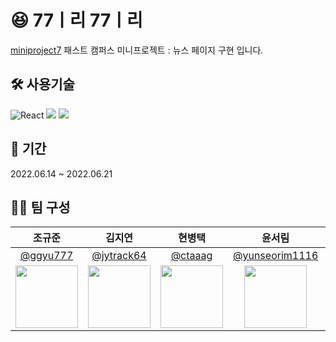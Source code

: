 # 😆 77ㅣ리 77ㅣ리

[miniproject7](https://github.com/ggyu777/miniproject_7) 패스트 캠퍼스 미니프로젝트 : 뉴스 페이지 구현 입니다.


## 🛠 사용기술

![React](https://img.shields.io/badge/react-%2320232a.svg?style=for-the-badge&logo=react&logoColor=%2361DAFB) <img src="https://img.shields.io/badge/Typescript-3178C6?style=for-the-badge&logo=Typescript&logoColor=white"/> <img src="https://img.shields.io/badge/redux-%23593d88.svg?style=for-the-badge&logo=redux&logoColor=white">

## 📅 기간

2022.06.14 ~ 2022.06.21

## 🤼‍♀️ 팀 구성

|                                  조규준                                  |                                 김지연                                 |                                  현병택                                  |                                윤서림                                |                                김윤성                                |
| :----------------------------------------------------------------------: | :--------------------------------------------------------------------: | :----------------------------------------------------------------------: | :------------------------------------------------------------------: | :------------------------------------------------------------------: |
|               [@ggyu777](https://github.com/ggyu777)               |                [@jytrack64](https://github.com/jytrack64)                |               [@ctaaag](https://github.com/ctaaag)               |                 [@yunseorim1116](https://github.com/yunseorim1116)                 |                 [@dbstjddbwls](https://github.com/dbstjddbwls)                 |
| <img src="https://i.esdrop.com/d/f/QO8Lg44uTN/jI7WF726mq.jpg" width="100"> | <img src="http://file3.instiz.net/data/file3/2019/01/16/3/6/8/368bf7fd300d73d9873ff1c303b603e2.gif" width="100" height="100"> | <img src="https://avatars.githubusercontent.com/ctaaag" width="100"> | <img src="https://images.velog.io/images/younoah/post/7ec08754-4f6b-4d99-9e28-a4f847ce34d7/javascript1.png" width="100" height="100"> | <img src="https://avatars.githubusercontent.com/u/37412832?s=400&u=0184907c083c3fbf2e0285b236f4d6c801b7d4a8&v=4" width="100"> |
